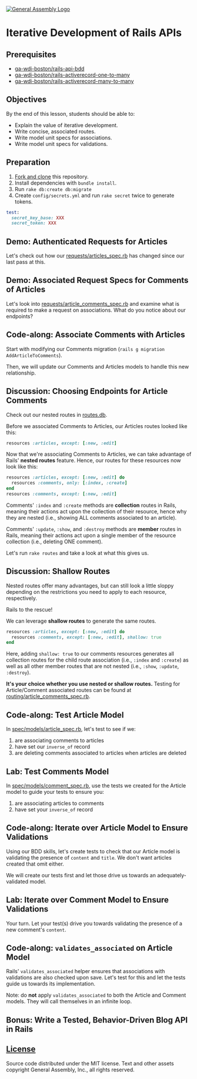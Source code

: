 [![General Assembly Logo](https://camo.githubusercontent.com/1a91b05b8f4d44b5bbfb83abac2b0996d8e26c92/687474703a2f2f692e696d6775722e636f6d2f6b6538555354712e706e67)](https://generalassemb.ly/education/web-development-immersive)

# Iterative Development of Rails APIs

## Prerequisites

-   [ga-wdi-boston/rails-api-bdd](https://github.com/ga-wdi-boston/rails-api-bdd)
-   [ga-wdi-boston/rails-activerecord-one-to-many](https://github.com/ga-wdi-boston/rails-activerecord-one-to-many)
-   [ga-wdi-boston/rails-activerecord-many-to-many](https://github.com/ga-wdi-boston/rails-activerecord-many-to-many)

## Objectives

By the end of this lesson, students should be able to:

-   Explain the value of iterative development.
-   Write concise, associated routes.
-   Write model unit specs for associations.
-   Write model unit specs for validations.

## Preparation

1.  [Fork and clone](https://github.com/ga-wdi-boston/meta/wiki/ForkAndClone)
    this repository.
1.  Install dependencies with `bundle install`.
1.  Run `rake db:create db:migrate`
1.  Create `config/secrets.yml` and run `rake secret` twice to generate tokens.

  ```ruby
  test:
    secret_key_base: XXX
    secret_token: XXX
  ```

## Demo: Authenticated Requests for Articles

Let's check out how our [requests/articles_spec.rb](spec/requests/articles_spec.rb)
has changed since our last pass at this.

## Demo: Associated Request Specs for Comments of Articles

Let's look into [requests/article_comments_spec.rb](spec/requests/article_comments_spec.rb)
and examine what is required to make a request on associations. What do you
notice about our endpoints?

## Code-along: Associate Comments with Articles

Start with modifying our Comments migration
(`rails g migration AddArticleToComments`).

Then, we will update our Comments and Articles models to handle this new
relationship.

## Discussion: Choosing Endpoints for Article Comments

Check out our nested routes in [routes.db](app/config/routes.rb).

Before we associated Comments to Articles, our Articles routes looked like this:

```ruby
resources :articles, except: [:new, :edit]
```

Now that we're associating Comments to Articles, we can take advantage of
Rails' **nested routes** feature. Hence, our routes for these resources now look
like this:

```ruby
resources :articles, except: [:new, :edit] do
  resources :comments, only: [:index, :create]
end
resources :comments, except: [:new, :edit]
```

Comments' `:index` and `:create` methods are **collection** routes in Rails,
meaning their actions act upon the collection of their resource, hence why they
are nested (i.e., showing ALL comments associated to an article).

Comments' `:update`, `:show`, and `:destroy` methods are **member** routes in
Rails, meaning their actions act upon a single member of the resource
collection (i.e., deleting ONE comment).

Let's run `rake routes` and take a look at what this gives us.

## Discussion: Shallow Routes

Nested routes offer many advantages, but can still look a little sloppy
depending on the restrictions you need to apply to each resource, respectively.

Rails to the rescue!

We can leverage **shallow routes** to generate the same routes.

```ruby
resources :articles, except: [:new, :edit] do
  resources :comments, except: [:new, :edit], shallow: true
end
```

Here, adding `shallow: true` to our comments resources generates all collection
routes for the child route association (i.e., `:index` and `:create`) as well
as all other member routes that are not nested (i.e., `:show`, `:update`,
`:destroy`).

**It's your choice whether you use nested or shallow routes.**
Testing for Article/Comment associated routes can be found at [routing/article_comments_spec.rb](spec/routing/article_comments_spec.rb).

## Code-along: Test Article Model

In [spec/models/article_spec.rb](spec/models/article_spec.rb), let's test to
see if we:

1.  are associating comments to articles
1.  have set our `inverse_of` record
1.  are deleting comments associated to articles when articles are deleted

## Lab: Test Comments Model

In [spec/models/comment_spec.rb](spec/models/comment_spec.rb), use the tests we
created for the Article model to guide your tests to ensure you:

1.  are associating articles to comments
1.  have set your `inverse_of` record

## Code-along: Iterate over Article Model to Ensure Validations

Using our BDD skills, let's create tests to check that our Article model is
validating the presence of `content` and `title`. We don't want articles
created that omit either.

We will create our tests first and let those drive us towards an
adequately-validated model.

## Lab: Iterate over Comment Model to Ensure Validations

Your turn. Let your test(s) drive you towards validating the presence of a new
comment's `content`.

## Code-along: `validates_associated` on Article Model

Rails' `validates_associated` helper ensures that associations with validations
are also checked upon save. Let's test for this and let the tests guide us
towards its implementation.

Note: do **not** apply `validates_associated` to both the Article and Comment
models. They will call themselves in an infinite loop.

## Bonus: Write a Tested, Behavior-Driven Blog API in Rails

## [License](LICENSE)

Source code distributed under the MIT license. Text and other assets copyright
General Assembly, Inc., all rights reserved.
